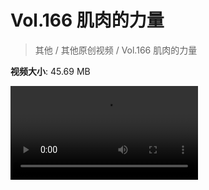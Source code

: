 # Vol.166 肌肉的力量

> 其他 / 其他原创视频 / Vol.166 肌肉的力量

**视频大小**: 45.69 MB

<div class="video"><video src="https://file.hsyhx.top/video/混乱博物馆/Vol/166.mp4" controls preload>🤔 您的浏览器不支持 video 标签</video></div>